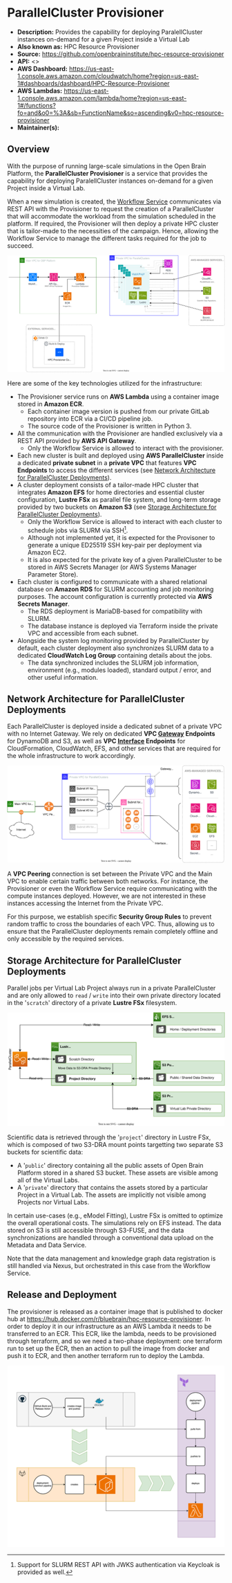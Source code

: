 # ParallelCluster Provisioner

- **Description:** Provides the capability for deploying ParalellCluster instances on-demand for a given Project inside a Virtual Lab
- **Also known as:** HPC Resource Provisioner
- **Source:** <https://github.com/openbraininstitute/hpc-resource-provisioner>
- **API:** <>
- **AWS Dashboard:** <https://us-east-1.console.aws.amazon.com/cloudwatch/home?region=us-east-1#dashboards/dashboard/HPC-Resource-Provisioner>
- **AWS Lambdas:** <https://us-east-1.console.aws.amazon.com/lambda/home?region=us-east-1#/functions?fo=and&o0=%3A&sb=FunctionName&so=ascending&v0=hpc-resource-provisioner>
- **Maintainer(s):**

## Overview

With the purpose of running large-scale simulations in the Open Brain Platform, the **ParallelCluster Provisioner** is a service that provides the capability for deploying ParalellCluster instances on-demand for a given Project inside a Virtual Lab.

When a new simulation is created, the [Workflow Service](../workflow/README.md) communicates via REST API with the Provisioner to request the creation of a ParallelCluster that will accommodate the workload from the simulation scheduled in the platform. If required, the Provisioner will then deploy a private HPC cluster that is tailor-made to the necessities of the campaign. Hence, allowing the Workflow Service to manage the different tasks required for the job to succeed.

![ParallelCluster Provisioner - Main Architecture](resources/1_main.drawio.svg)

Here are some of the key technologies utilized for the infrastructure:

- The Provisioner service runs on **AWS Lambda** using a container image stored in **Amazon ECR**.
  - Each container image version is pushed from our private GitLab repository into ECR via a CI/CD pipeline job.
  - The source code of the Provisioner is written in Python 3.
- All the communication with the Provisioner are handled exclusively via a REST API provided by **AWS API Gateway**.
  - Only the Workflow Service is allowed to interact with the provisioner.
- Each new cluster is built and deployed using **AWS ParallelCluster** inside a dedicated **private subnet** in a **private VPC** that features **VPC Endpoints** to access the different services  (see [Network Architecture for ParallelCluster Deployments](#network-architecture-for-parallelcluster-deployments)).
- A cluster deployment consists of a tailor-made HPC cluster that integrates **Amazon EFS** for home directories and essential cluster configuration, **Lustre FSx** as parallel file system, and long-term storage provided by two buckets on **Amazon S3** (see [Storage Architecture for ParallelCluster Deployments](#storage-architecture-for-parallelcluster-deployments)).
  - Only the Workflow Service is allowed to interact with each cluster to schedule jobs via SLURM via SSH[^SSH].
  - Although not implemented yet, it is expected for the Provisoner to generate a unique ED25519 SSH key-pair per deployment via Amazon EC2.
  - It is also expected for the private key of a given ParallelCluster to be stored in AWS Secrets Manager (or AWS Systems Manager Parameter Store).
- Each cluster is configured to communicate with a shared relational database on **Amazon RDS** for SLURM accounting and job monitoring purposes. The account configuration is currently protected via **AWS Secrets Manager**.
  - The RDS deployment is MariaDB-based for compatibility with SLURM.
  - The database instance is deployed via Terraform inside the private VPC and accessible from each subnet.
- Alongside the system log monitoring provided by ParallelCluster by default, each cluster deployment also synchronizes SLURM data to a dedicated **CloudWatch Log Group** containing details about the jobs.
  - The data synchronized includes the SLURM job information, environment (e.g., modules loaded), standard output / error, and other useful information.

[^SSH]: Support for SLURM REST API with JWKS authentication via Keycloak is provided as well.


## Network Architecture for ParallelCluster Deployments
Each ParallelCluster is deployed inside a dedicated subnet of a private VPC with no Internet Gateway. We rely on dedicated **VPC <ins>Gateway</ins> Endpoints** for DynamoDB and S3, as well as **VPC <ins>Interface</ins> Endpoints** for CloudFormation, CloudWatch, EFS, and other services that are required for the whole infrastructure to work accordingly.

![Diagram](resources/2_network.drawio.svg)

A **VPC Peering** connection is set between the Private VPC and the Main VPC to enable certain traffic between both networks. For instance, the Provisioner or even the Workflow Service require communicating with the compute instances deployed. However, we are not interested in these instances accessing the Internet from the Private VPC.

For this purpose, we establish specific **Security Group Rules** to prevent random traffic to cross the boundaries of each VPC. Thus, allowing us to ensure that the ParallelCluster deployments remain completely offline and only accessible by the required services.


## Storage Architecture for ParallelCluster Deployments

Parallel jobs per Virtual Lab Project always run in a private ParallelCluster and are only allowed to `read` / `write` into their own private directory located in the '`scratch`' directory of a private **Lustre FSx** filesystem.

![Diagram](resources/3_storage.drawio.svg)

Scientific data is retrieved through the '`project`' directory in Lustre FSx, which is composed of two S3-DRA mount points targetting two separate S3 buckets for scientific data:

- A '`public`' directory containing all the public assets of Open Brain Platform stored in a shared S3 bucket. These assets are visible among all of the Virtual Labs.
- A '`private`' directory that contains the assets stored by a particular Project in a Virtual Lab. The assets are implicitly not visible among Projects nor Virtual Labs.

In certain use-cases (e.g., eModel Fitting), Lustre FSx is omitted to optimize the overall operational costs. The simulations rely on EFS instead. The data stored on S3 is still accessible through S3-FUSE, and the data synchronizations are handled through a conventional data upload on the Metadata and Data Service.

Note that the data management and knowledge graph data registration is still handled via Nexus, but orchestrated in this case from the Workflow Service.

## Release and Deployment

The provisioner is released as a container image that is published to docker hub at https://hub.docker.com/r/bluebrain/hpc-resource-provisioner. In order to deploy it in our infrastructure as an AWS Lambda it needs to be transferred to an ECR. This ECR, like the lambda, needs to be provisioned through terraform, and so we need a two-phase deployment: one terraform run to set up the ECR, then an action to pull the image from docker and push it to ECR, and then another terraform run to deploy the Lambda.

![Diagram](resources/4_release_and_deploy.drawio.svg)
